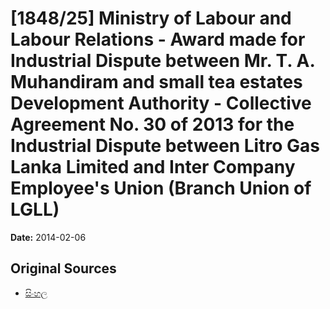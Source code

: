 # [1848/25] Ministry of Labour and Labour Relations - Award made for Industrial Dispute between Mr. T. A. Muhandiram and small tea estates Development Authority - Collective Agreement No. 30 of 2013 for the Industrial Dispute between Litro Gas Lanka Limited and Inter Company Employee's Union (Branch Union of LGLL)

**Date:** 2014-02-06

## Original Sources

- [සිංහල](https://documents.gov.lk/view/extra-gazettes/2014/2/1848-25_S.pdf)
